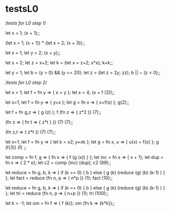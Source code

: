 # testsL0

/*tests for L0 step 1*/

let x = 1; (x + 1);;

(let x = 1; (x + 1)) * (let x = 2; (x + 3));;

let x = 1; let y = 2; (x + y);;

let x = 2; let z = x+2; let k = (let x = z+2; x*x); k+k;;

let y = 1; let b = (y > 0) && (y <= 20); let z = (let z = 2*y;  z*z); b || ~ (z < 0);;

/*tests for L0 step 2*/

let x = 1; let f = fn y => { x + y }; let x = 4; (x + f (2));;

let x=1; let f = fn y => { y+x }; let g = fn x => { x+f(x) }; g(2);;

let f = fn g,z => { g (z) }; f (fn z => { z*2 }) (7);;

(fn z => { fn t => { z*t } }) (7) (7);;

(fn z,t => { z*t }) (7) (7);;

let x=1; let f = fn y => { let k = x*2; y+x*k }; let g = fn x, u => { u(x) + f(x) }; g  (f(3)) (f) ;;

let comp = fn f, g => { fn x => { f (g (x)) } }; let inc = fn x => { x + 1}; let dup = fn x => { 2 * x}; let c2 = comp (inc) (dup); c2 (99);;

let reduce = fn g, b, k => { if (k == 0) { b } else { g (k) (reduce (g) (b) (k-1) ) } }; let fact = reduce (fn n, p => { n*p }) (1); fact (10);;

let reduce = fn g, b, k => { if (k == 0) { b } else { g (k) (reduce (g) (b) (k-1) ) } }; let tri = reduce (fn n, p => { n+p }) (1); tri (100);;

let k = -1; let om = fn f => { f (k)}; om (fn k => {k*k});;
